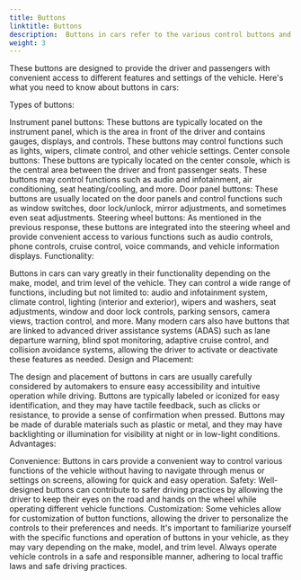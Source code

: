 ```yaml
---
title: Buttons
linktitle: Buttons
description:  Buttons in cars refer to the various control buttons and switches that are integrated into the interior of a vehicle to operate various functions.
weight: 3
---
```

<!-- markdownlint-disable MD033 -->
 These buttons are designed to provide the driver and passengers with convenient access to different features and settings of the vehicle. Here's what you need to know about buttons in cars:

Types of buttons:

Instrument panel buttons: These buttons are typically located on the instrument panel, which is the area in front of the driver and contains gauges, displays, and controls. These buttons may control functions such as lights, wipers, climate control, and other vehicle settings.
Center console buttons: These buttons are typically located on the center console, which is the central area between the driver and front passenger seats. These buttons may control functions such as audio and infotainment, air conditioning, seat heating/cooling, and more.
Door panel buttons: These buttons are usually located on the door panels and control functions such as window switches, door lock/unlock, mirror adjustments, and sometimes even seat adjustments.
Steering wheel buttons: As mentioned in the previous response, these buttons are integrated into the steering wheel and provide convenient access to various functions such as audio controls, phone controls, cruise control, voice commands, and vehicle information displays.
Functionality:

Buttons in cars can vary greatly in their functionality depending on the make, model, and trim level of the vehicle. They can control a wide range of functions, including but not limited to: audio and infotainment system, climate control, lighting (interior and exterior), wipers and washers, seat adjustments, window and door lock controls, parking sensors, camera views, traction control, and more.
Many modern cars also have buttons that are linked to advanced driver assistance systems (ADAS) such as lane departure warning, blind spot monitoring, adaptive cruise control, and collision avoidance systems, allowing the driver to activate or deactivate these features as needed.
Design and Placement:

The design and placement of buttons in cars are usually carefully considered by automakers to ensure easy accessibility and intuitive operation while driving.
Buttons are typically labeled or iconized for easy identification, and they may have tactile feedback, such as clicks or resistance, to provide a sense of confirmation when pressed.
Buttons may be made of durable materials such as plastic or metal, and they may have backlighting or illumination for visibility at night or in low-light conditions.
Advantages:

Convenience: Buttons in cars provide a convenient way to control various functions of the vehicle without having to navigate through menus or settings on screens, allowing for quick and easy operation.
Safety: Well-designed buttons can contribute to safer driving practices by allowing the driver to keep their eyes on the road and hands on the wheel while operating different vehicle functions.
Customization: Some vehicles allow for customization of button functions, allowing the driver to personalize the controls to their preferences and needs.
It's important to familiarize yourself with the specific functions and operation of buttons in your vehicle, as they may vary depending on the make, model, and trim level. Always operate vehicle controls in a safe and responsible manner, adhering to local traffic laws and safe driving practices.